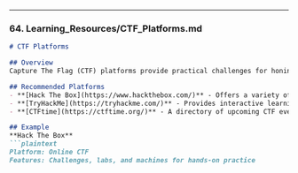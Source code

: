 
---

### 64. **Learning_Resources/CTF_Platforms.md**

```markdown
# CTF Platforms

## Overview
Capture The Flag (CTF) platforms provide practical challenges for honing security skills.

## Recommended Platforms
- **[Hack The Box](https://www.hackthebox.com/)** - Offers a variety of challenges and virtual machines for penetration testing practice.
- **[TryHackMe](https://tryhackme.com/)** - Provides interactive learning paths and practical exercises.
- **[CTFtime](https://ctftime.org/)** - A directory of upcoming CTF events and competitions.

## Example
**Hack The Box**
```plaintext
Platform: Online CTF
Features: Challenges, labs, and machines for hands-on practice

